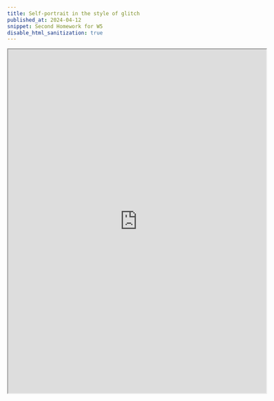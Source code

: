 ```yaml
---
title: Self-portrait in the style of glitch
published_at: 2024-04-12
snippet: Second Homework for W5
disable_html_sanitization: true
---
```


<div align="center">
<iframe src="https://s4002155-blank-net-a-59.deno.dev/" width="600px" height="800px"></iframe>
</div>
